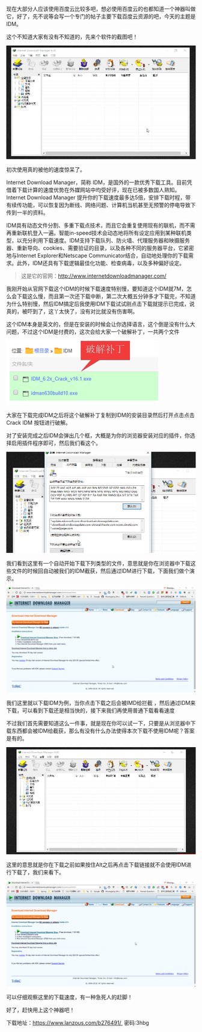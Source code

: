 现在大部分人应该使用百度云比较多吧，想必使用百度云的也都知道一个神器叫做它，好了，先不说等会写一个专门的帖子主要下载百度云资源的吧，今天的主题是IDM。



这个不知道大家有没有不知道的，先来个软件的截图吧！



![1528726913539](assets/1528726913539.png)



初次使用真的被他的速度惊呆了。



Internet Download Manager，简称 IDM，是国外的一款优秀下载工具。目前凭借着下载计算的速度优势在外媒网站中均受好评，现在已被多数国人熟知。Internet Download Manager 提升你的下载速度最多达5倍，安排下载时程，带有续传功能，可以恢复因为断线、网络问题、计算机当机甚至无预警的停电导致下传到一半的资料。

IDM具有动态文件分割、多重下载点技术，而且它会重复使用现有的联机，而不需再重新联机登入一遍。智能in-speed技术会动态地将所有设定应用到某种联机类型，以充分利用下载速度。IDM支持下载队列、防火墙、代理服务器和映摄服务器、重新导向、cookies、需要验证的目录，以及各种不同的服务器平台，它紧密地与Internet Explorer和Netscape Communicator结合，自动地处理你的下载需求。此外，IDM还具有下载逻辑最佳化功能、检查病毒，以及多种偏好设定。



> 这是它的官网：<http://www.internetdownloadmanager.com/> 



我刚开始从官网下载这个IDM的时候下载速度特别慢，要知道这个IDM就7M，怎么会下载这么慢，而且第一次还下载中断，第二次大概五分钟多才下载完，不知道为什么特别慢，然后IDM搞定后我使用IDM下载试试刚点击下载就提示已完成，说真的，被吓到了，这丫太快了，没有对比就没有伤害啊。



这个IDM本身是英文的，但是在安装的时候会让你选择语言，这个倒是没有什么大问题，不过这个IDM是付费的，这次会给大家一个破解补丁，一共两个文件



![1528727319493](assets/1528727319493.png)

大家在下载完成IDM之后将这个破解补丁复制到IDM的安装目录然后打开点击点击 Crack IDM 按钮进行破解。 



对了安装完成之后IDM会弹出几个框，大概是为你的浏览器安装对应的插件，你选择启用插件程序即可，然后我们看这个。

![1528727498968](assets/1528727498968.png)



我们看到这里有一个自动开始下载下列类型的文件，意思就是你在浏览器中下载这些文件的时候回自动被我们的IDM截获，然后通过IDM进行下载，下面我们做个演示。



![2018-06-11_22-38-51](assets/2018-06-11_22-38-51.gif)



我们这里就以下载IDM为例，当你点击下载之后会被IMD给拦截 ，然后通过IDM来下载，可以看到下载还是相当快的，接下来我们再使用普通下载看看速度



不过我们首先需要知道这么一件事，就是现在你可以试一下，只要是从浏览器中下载东西都会被IDM给截获，那么有没有什么办法使得本次下载不使用IDM呢？答案是有的。

![2018-06-11_22-43-40](assets/2018-06-11_22-43-40.gif)

这里的意思就是你在下载之前如果按住Alt之后再点击下载链接就不会使用IDM进行下载了，我们来看下。



![2018-06-11_22-45-26](assets/2018-06-11_22-45-26.gif)

可以仔细观察这里的下载速度，有一种急死人的赶脚！



好了，赶快用上这个神器吧！



下载地址：https://www.lanzous.com/b276491/  密码:3hbg 